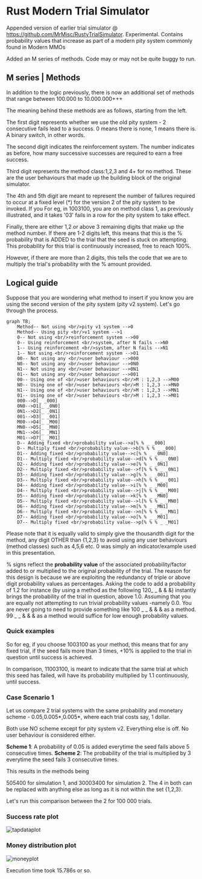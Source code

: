 # Rust Modern Trial Simulator
 Appended version of earlier trial simulator @ https://github.com/MrMisc/RustyTrialSimulator. Experimental. Contains probability values that increase as part of a modern pity system commonly found in Modern MMOs


Added an M series of methods. Code may or may not be quite buggy to run. 


## M series | Methods

In addition to the logic previously, there is now an additional set of methods that range between 100.000 to 10.000.000+++

The meaning behind these methods are as follows, starting from the left.

The first digit represents whether we use the old pity system - 2 consecutive fails lead to a success. 0 means there is none, 1 means there is. A binary switch, in other words.

The second digit indicates the reinforcement system. The number indicates as before, how many successive successes are required to earn a free success. 

Third digit represents the method class:1,2,3 and 4+ for no method. These are the user behaviours that made up the building block of the original simulator.

The 4th and 5th digit are meant to represent the number of failures required to occur at a fixed level (*) for the version 2 of the pity system to be invoked. If you For eg, in 1003100, you are on method class 1, as previously illustrated, and it takes '03' fails in a row for the pity system to take effect.

Finally, there are either 1,2 or above 3 remaining digits that make up the method number. If there are 1-2 digits left, this means that this is the % probability that is ADDED to the trial that the seed is stuck on attempting. This probability for this trial is continuously increased, free to reach 100%. 

However, if there are more than 2 digits, this tells the code that we are to multiply the trial's probability with the % amount provided.


## Logical guide

Suppose that you are wondering what method to insert if you know you are using the second version of the pity system (pity v2 system). Let's go through the process.

```mermaid
graph TB;
    Method-- Not using <br/>pity v1 system -->0
    Method-- Using pity <br/>v1 system -->1
    0-- Not using <br/>reinforcement system -->00
    0-- Using reinforcement <br/>system, after N fails -->N0
    1-- Using reinforcement <br/>system, after N fails -->N1
    1-- Not using <br/>reinforcement system -->01
    00-- Not using any <br/>user behaviour -->000
    N0-- Not using any <br/>user behaviour -->0N0
    N1-- Not using any <br/>user behaviour -->0N1
    01-- Not using any <br/>user behaviour -->001
    00-- Using one of <br/>user behaviours <br/>M : 1,2,3 -->M00
    N0-- Using one of <br/>user behaviours <br/>M : 1,2,3 -->MN0
    N1-- Using one of <br/>user behaviours <br/>M : 1,2,3 -->MN1
    01-- Using one of <br/>user behaviours <br/>M : 1,2,3 -->M01    
    000-->D[_ _000]
    0N0-->D1[_ _0N0]
    0N1-->D2[_ _0N1]
    001-->D3[_ _001]
    M00-->D4[_ _M00]
    MN0-->D5[_ _MN0]
    MN1-->D6[_ _MN1]
    M01-->D7[_ _M01]
    D-- Adding fixed <br/>probability value-->a[% % _ _000]
    D-- Multiply fixed <br/>probability value-->b[% % % _ _000]
    D1-- Adding fixed <br/>probability value-->c[% % _ _0N0]
    D1-- Multiply fixed <br/>probability value-->d[% % % _ _0N0]    
    D2-- Adding fixed <br/>probability value-->e[% % _ _0N1]
    D2-- Multiply fixed <br/>probability value-->f[% % % _ _0N1]    
    D3-- Adding fixed <br/>probability value-->g[% % _ _001]
    D3-- Multiply fixed <br/>probability value-->h[% % % _ _001]   
    D4-- Adding fixed <br/>probability value-->i[% % _ _M00]
    D4-- Multiply fixed <br/>probability value-->j[% % % _ _M00]   
    D5-- Adding fixed <br/>probability value-->k[% % _ _MN0]
    D5-- Multiply fixed <br/>probability value-->l[% % % _ _MN0]    
    D6-- Adding fixed <br/>probability value-->m[% % _ _MN1]
    D6-- Multiply fixed <br/>probability value-->n[% % % _ _MN1]        
    D7-- Adding fixed <br/>probability value-->o[% % _ _M01]
    D7-- Multiply fixed <br/>probability value-->p[% % % _ _M01]        
```



Please note that it is equally valid to simply give the thousandth digit for the method, any digit OTHER than {1,2,3} to avoid using any user behaviours (method classes) such as 4,5,6 etc. 0 was simply an indicator/example used in this presentation.

% signs reflect the **probability value** of the associated probability/factor added to or multiplied to the original probability of the trial. The reason for this design is because we are exploiting the redundancy of triple or above digit probability values as percentages.  Asking the code to add a probability of 1.2 for instance (by using a method as the following 120_ _ & & &) instantly brings the probability of the trial in question, above 1.0. Assuming that you are equally not attempting to run trivial probability values -namely 0.0. You are never going to need to provide something like 100 _ _ & & & as a method. 99 _ _ & & & as a method would suffice for low enough probability values.



### Quick examples

So for eg, if you choose 1003100 as your method, this means that for any fixed trial, if the seed fails more than 3 times, +10% is applied to the trial in question until success is achieved.

In comparison, 11003100, is meant to indicate that the same trial at which this seed has failed, will have its probability multiplied by 1.1 continuously, until success.


### Case Scenario 1

Let us compare 2 trial systems with the same probability and monetary scheme - 0.05,0.005*,0.005*, where each trial costs say, 1 dollar.

Both use NO scheme except for pity system v2. Everything else is off. No user behaviour is considered either.

**Scheme 1**: A probability of 0.05 is added everytime the seed fails above 5 consecutive times.
**Scheme 2**: The probability of the trial is multiplied by 3 everytime the seed fails 3 consecutive times.

This results in the methods being 

505400 for simulation 1, and 30003400 for simulation 2. The 4 in both can be replaced with anything else as long as it is not within the set {1,2,3}.

Let's run this comparison between the 2 for 100 000 trials.

### Success rate plot



![tapdataplot](https://user-images.githubusercontent.com/100022747/210852709-777349b8-0516-4200-8238-144919ac3fc2.png)


### Money distribution plot

![moneyplot](https://user-images.githubusercontent.com/100022747/210852729-f79b9897-1e3f-4177-97f9-883fded0a44f.png)



Execution time took 15.786s or so.
